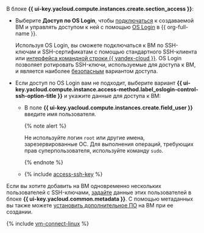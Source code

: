В блоке **{{ ui-key.yacloud.compute.instances.create.section_access }}**:

* Выберите **Доступ по OS Login**, чтобы [подключаться](../../../compute/operations/vm-connect/os-login.md) к создаваемой ВМ и управлять доступом к ней с помощью [OS Login](../../../organization/concepts/os-login.md) в {{ org-full-name }}.

    Используя OS Login, вы сможете подключаться к ВМ по SSH-ключам и SSH-сертификатам с помощью стандартного SSH-клиента или [интерфейса командной строки {{ yandex-cloud }}](../../../cli/quickstart.md). OS Login позволяет ротировать SSH-ключи, используемые для доступа к ВМ, и является наиболее [безопасным](../../../security/domains/iaas-checklist.md#vm-security) вариантом доступа.

* Если доступ по OS Login вам не подходит, выберите вариант **{{ ui-key.yacloud.compute.instance.access-method.label_oslogin-control-ssh-option-title }}** и укажите данные для доступа к ВМ:

    * В поле **{{ ui-key.yacloud.compute.instances.create.field_user }}** введите имя пользователя.

        {% note alert %}

        Не используйте логин `root` или другие имена, зарезервированные ОС. Для выполнения операций, требующих прав суперпользователя, используйте команду `sudo`.

        {% endnote %}

    * {% include [access-ssh-key](./access-ssh-key.md) %}

Если вы хотите добавить на ВМ одновременно нескольких пользователей с SSH-ключами, [задайте](../../../compute/concepts/vm-metadata.md#how-to-send-metadata) данные этих пользователей в блоке **{{ ui-key.yacloud.common.metadata }}**. С помощью метаданных вы также можете [установить дополнительное ПО](../../../compute/operations/vm-create/create-with-cloud-init-scripts.md) на ВМ при ее создании.

{% include [vm-connect-linux](../../vm-connect-linux.md) %}